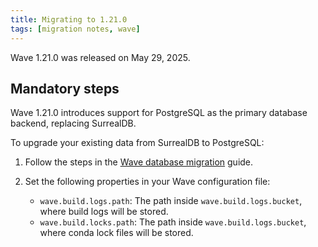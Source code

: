 ```yaml
---
title: Migrating to 1.21.0
tags: [migration notes, wave]
---
```


Wave 1.21.0 was released on May 29, 2025.

## Mandatory steps

Wave 1.21.0 introduces support for PostgreSQL as the primary database backend, replacing SurrealDB.

To upgrade your existing data from SurrealDB to PostgreSQL:

1. Follow the steps in the [Wave database migration](../db-migration.md) guide.
2. Set the following properties in your Wave configuration file:

    - `wave.build.logs.path`: The path inside  `wave.build.logs.bucket`, where build logs will be stored.
    - `wave.build.locks.path`: The path inside `wave.build.logs.bucket`, where conda lock files will be stored.
